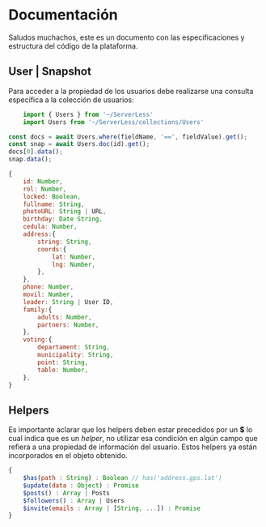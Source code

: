 # Documentación

Saludos muchachos, este es un documento con las especificaciones y estructura del código de la plataforma.


## User | Snapshot
Para acceder a la propiedad de los usuarios debe realizarse una consulta específica a la colección de usuarios:
```javascript
    import { Users } from '~/ServerLess'
    import Users from '~/ServerLess/collections/Users'
```

```javascript
const docs = await Users.where(fieldName, '==', fieldValue).get();
const snap = await Users.doc(id).get();
docs[0].data();
snap.data();

{
    id: Number,
    rol: Number,
    locked: Boolean,
    fullname: String,
    photoURL: String | URL,
    birthday: Date String,
    cedula: Number,
    address:{
        string: String,
        coords:{
            lat: Number,
            lng: Number,
        },
    },
    phone: Number,
    movil: Number,
    leader: String | User ID,
    family:{
        adults: Number,
        partners: Number,
    },
    voting:{ 
    	departament: String,
    	municipality: String,
    	point: String,
        table: Number,
    },
}
```


## Helpers
Es importante aclarar que los helpers deben estar precedidos por un **$** lo cual indica que es un _helper_, no utilizar esa condición en algún campo que refiera a una propiedad de información del usuario.
Estos helpers ya están incorporados en el objeto obtenido.
```javascript
{
    $has(path : String) : Boolean // has('address.gps.lat')
    $update(data : Object) : Promise
    $posts() : Array | Posts
    $followers() : Array | Users
    $invite(emails : Array | [String, ...]) : Promise
}
```

